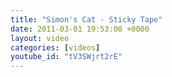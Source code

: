 ```yaml
---
title: "Simon's Cat - Sticky Tape"
date: 2011-03-01 19:53:08 +0000
layout: video
categories: [videos]
youtube_id: "tV3SWjrt2rE"
---
```

